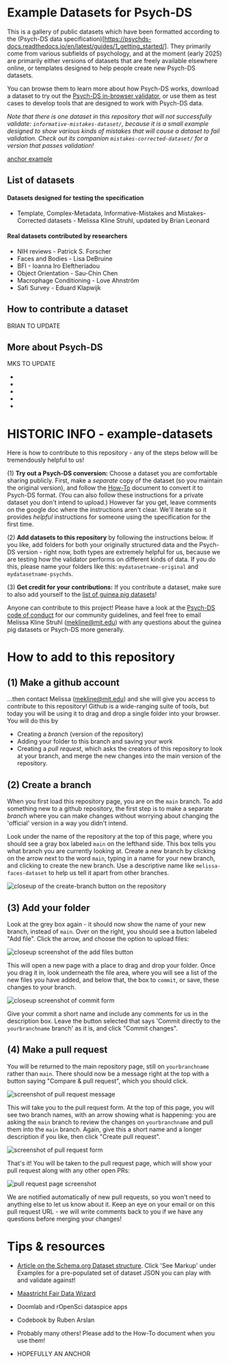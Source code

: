 # Example Datasets for Psych-DS

This is a gallery of public datasets which have been formatted according to the (Psych-DS data specification)[https://psychds-docs.readthedocs.io/en/latest/guides/1_getting_started/]. They primarily come from various subfields of psychology, and at the moment (early 2025) are primarily either versions of datasets that are freely available elsewhere online, or templates designed to help people create new Psych-DS datasets.

You can browse them to learn more about how Psych-DS works, download a dataset to try out the [Psych-DS in-browser validator](https://psych-ds.github.io/validator/), or use them as test cases to develop tools that are designed to work with Psych-DS data.

*Note that there is one dataset in this repository that will *not* successfully validate: `informative-mistakes-dataset/`, because it is a small example designed to show various kinds of mistakes that will cause a dataset to fail validation. Check out its companion `mistakes-corrected-dataset/` for a version that passes validation!*

[anchor example](#anchor-name)

## List of datasets

#### Datasets designed for testing the specification

* Template, Complex-Metadata, Informative-Mistakes and Mistakes-Corrected datasets - Melissa Kline Struhl, updated by Brian Leonard
  
#### Real datasets contributed by researchers

* NIH reviews - Patrick S. Forscher
* Faces and Bodies - Lisa DeBruine
* BFI - Ioanna Iro Eleftheriadou
* Object Orientation - Sau-Chin Chen
* Macrophage Conditioning - Love Ahnström
* Safi Survey - Eduard Klapwijk

## How to contribute a dataset

BRIAN TO UPDATE

## More about Psych-DS

MKS TO UPDATE



*
*
*
*
*

# HISTORIC INFO - example-datasets



Here is how to contribute to this repository - any of the steps below will be tremendously helpful to us!

(1) **Try out a Psych-DS conversion:** Choose a dataset you are comfortable sharing publicly. First, make a *separate* copy of the dataset (so you maintain the original version), and follow the [How-To](https://docs.google.com/document/d/1k3ZzAF8vrJeIcMN3q5g_l7WJtoybokvq5ueYVH0dcC8/edit?usp=sharing) document to convert it to Psych-DS format. (You can also follow these instructions for a private dataset you don't intend to upload.) However far you get, leave comments on the google doc where the instructions aren't clear. We'll iterate so it provides *helpful* instructions for someone using the specification for the first time. 

(2) **Add datasets to this repository** by following the instructions below. If you like, add folders for both your originally structured data and the Psych-DS version - right now, both types are extremely helpful for us, because we are testing how the validator performs on different kinds of data. If you do this, please name your folders like this: `mydatasetname-original` and `mydatasetname-psychds`.

(3) **Get credit for your contributions:** If you contribute a dataset, make sure to also add yourself to the [list of guinea pig datasets](https://docs.google.com/spreadsheets/d/1QcfJqGPyBkdO0n4rCcye-Nfb3XWRYETOF3NMbwwPyJ4/edit?usp=sharing)!

Anyone can contribute to this project! Please have a look at the [Psych-DS code of conduct](https://github.com/psych-ds/psych-DS/blob/master/CODE_OF_CONDUCT.md) for our community guidelines, and feel free to email Melissa Kline Struhl (mekline@mit.edu) with any questions about the guinea pig datasets or Psych-DS more generally.  



# How to add to this repository

## (1) **Make a github account** 

...then contact Melissa (mekline@mit.edu) and she will give you access to contribute to this repository! Github is a wide-ranging suite of tools, but today you will be using it to drag and drop a single folder into your browser.  You will do this by

- Creating a *branch* (version of the repository)
- Adding your folder to this branch and saving your work
- Creating a *pull request*, which asks the creators of this repository to look at your branch, and merge the new changes into the main version of the repository.

## (2) Create a branch

When you first load this repository page, you are on the `main` branch.  To add something new to a github repository, the first step is to make a separate *branch* where you can make changes without worrying about changing the 'official' version in a way you didn't intend. 

Look under the name of the repository at the top of this page, where you should see a gray box labeled `main` on the lefthand side. This box tells you what branch you are currently looking at. Create a new branch by clicking on the arrow next to the word `main`, typing in a name for your new branch, and clicking to create the new branch. Use a descriptive name like `melissa-faces-dataset` to help us tell it apart from other branches.

![closeup of the create-branch button on the repository](img/create-branch.png)

## (3) Add your folder

Look at the grey box again - it should now show the name of your new branch, instead of `main`. Over on the right, you should see a button labeled "Add file".  Click the arrow, and choose the option to upload files:

![closeup screenshot of the add files button](img/upload-files.png)

This will open a new page with a place to drag and drop your folder. Once you drag it in, look underneath the file area, where you will see a list of the new files you have added, and below that, the box to `commit`, or save, these changes to your branch. 

![closeup screenshot of commit form](img/commit-changes.png)

Give your commit a short name and include any comments for us in the description box. Leave the button selected that says 'Commit directly to the `yourbranchname` branch' as it is, and click "Commit changes". 

## (4) Make a pull request

You will be returned to the main repository page, still on `yourbranchname` rather than `main`. There should now be a message right at the top with a button saying "Compare & pull request", which you should click.

![screenshot of pull request message](img/pull-request-prompt.png)

This will take you to the pull request form.  At the top of this page, you will see two branch names, with an arrow showing what is happening: you are asking the `main` branch to review the changes on `yourbranchname` and pull them into the `main` branch. Again, give this a short name and a longer description if you like, then click "Create pull request". 

![screenshot of pull request form](img/pull-request-form.png)

That's it! You will be taken to the pull request page, which will show your pull request along with any other open PRs:

![pull request page screenshot](img/pull-request-result.png)

We are notified automatically of new pull requests, so you won't need to anything else to let us know about it.  Keep an eye on your email or on this pull request URL - we will write comments back to you if we have any questions before merging your changes!

# Tips & resources

* [Article on the Schema.org Dataset structure](https://developers.google.com/search/docs/data-types/dataset). Click 'See Markup' under Examples for a pre-populated set of dataset JSON you can play with and validate against!

* [Maastricht Fair Data Wizard](https://maastrichtu-ids.github.io/fair-metadata-wizard/)

* Doomlab and rOpenSci dataspice apps

* Codebook by Ruben Arslan

* Probably many others! Please add to the How-To document when you use them!

* <a name="anchor-name">HOPEFULLY AN ANCHOR</a>


